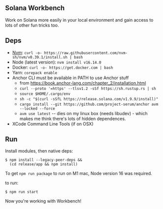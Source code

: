 ## Solana Workbench

Work on Solana more easily in your local environment and gain access to lots
of other fun tricks too.

## Deps

- [Nvm](https://github.com/nvm-sh/nvm): `curl -o- https://raw.githubusercontent.com/nvm-sh/nvm/v0.39.1/install.sh | bash`
- Node (latest version): `nvm install v16.14.0`
- Docker: `curl -o- https://get.docker.com | bash`
- Yarn: `corepack enable`
- Anchor CLI must be available in PATH to use Anchor stuff
  - from https://book.anchor-lang.com/chapter_2/installation.html
  - `curl --proto '=https' --tlsv1.2 -sSf https://sh.rustup.rs | sh`
  - `source $HOME/.cargo/env`
  - `sh -c "$(curl -sSfL https://release.solana.com/v1.9.9/install)"`
  - `cargo install --git https://github.com/project-serum/anchor avm --locked --force`
  - `avm use latest` -- dies on my linux box (needs libudev) - which makes me think there's lots of hidden dependences.
- XCode Command Line Tools (if on OSX)

## Run

Install modules, then native deps:

```
$ npm install --legacy-peer-deps &&
  (cd release/app && npm install)
```

To get `npm run package` to run on M1 mac, Node version 16 was required.

to run:

```
$ npm run start
```

Now you're working with Workbench!
